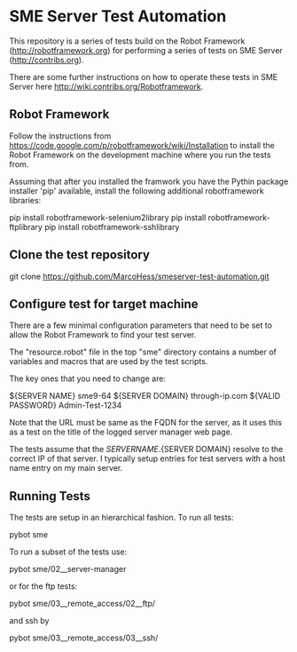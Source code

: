 SME Server Test Automation
==========================

This repository is a series of tests build on the Robot Framework (http://robotframework.org) for 
performing a series of tests on SME Server (http://contribs.org).

There are some further instructions on how to operate these tests in SME Server 
here http://wiki.contribs.org/Robotframework.

Robot Framework
---------------
Follow the instructions from https://code.google.com/p/robotframework/wiki/Installation to
install the Robot Framework on the development machine where you run the tests from.

Assuming that after you installed the framwork you have the Pythin package installer 'pip'
available, install the following additional robotframework libraries:

 pip install robotframework-selenium2library
 pip install robotframework-ftplibrary
 pip install robotframework-sshlibrary

Clone the test repository
-------------------------

 git clone https://github.com/MarcoHess/smeserver-test-automation.git

Configure test for target machine
---------------------------------

There are a few minimal configuration parameters that need to be set to 
allow the Robot Framework to find your test server.

The "resource.robot" file in the top "sme" directory contains a number 
of variables and macros that are used by the test scripts.

The key ones that you need to change are:

 ${SERVER NAME}       sme9-64
 ${SERVER DOMAIN}     through-ip.com
 ${VALID PASSWORD}    Admin-Test-1234

Note that the URL must be same as the FQDN for the server, as it uses this 
as a test on the title of the logged server manager web page.

The tests assume that the ${SERVER NAME}.${SERVER DOMAIN} resolve to the 
correct IP of that server. I typically setup entries for test servers with 
a host name entry on my main server.

Running Tests
-------------

The tests are setup in an hierarchical fashion. To run all tests:

 pybot sme

To run a subset of the tests use:

 pybot sme/02__server-manager

or for the ftp tests:

 pybot sme/03__remote_access/02__ftp/

and ssh by

 pybot sme/03__remote_access/03__ssh/





